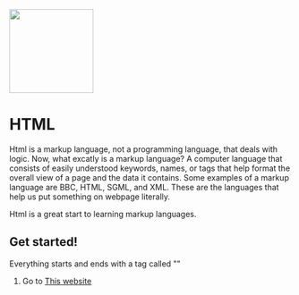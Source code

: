 <img src="https://cdn.jsdelivr.net/gh/devicons/devicon/icons/html5/html5-original.svg"  height="150px" width="150px"/>
<!-- <img src="http://pixelartmaker-data-78746291193.nyc3.digitaloceanspaces.com/image/506be14633f06ad.png" height ="80px"> -->

# HTML
Html is a markup language, not a programming language, that deals with logic. Now, what excatly is a markup language?
A computer language that consists of easily understood keywords, names, or tags that help format the overall view of a page and the data it contains. Some examples of a markup language are BBC, HTML, SGML, and XML.
These are the languages that help us put something on webpage literally.


Html is a great start to learning markup languages.




## Get started!
Everything starts and ends with a tag called "<html></html>"

1. Go to [This website](https://developer.mozilla.org/en-US/docs/Web/HTML)

